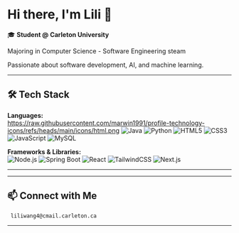 # Hi there, I'm Lili 👋

🎓 **Student @ Carleton University**  

Majoring in Computer Science - Software Engineering steam

Passionate about software development, AI, and machine learning.

---

## 🛠️ Tech Stack

**Languages:**  
https://raw.githubusercontent.com/marwin1991/profile-technology-icons/refs/heads/main/icons/html.png 
![Java](https://img.shields.io/badge/Java-blue?logo=java) ![Python](https://img.shields.io/badge/Python-yellow?logo=python) ![HTML5](https://img.shields.io/badge/HTML5-orange?logo=html5) ![CSS3](https://img.shields.io/badge/CSS3-blue?logo=css3) ![JavaScript](https://img.shields.io/badge/JavaScript-yellow?logo=javascript) ![MySQL](https://img.shields.io/badge/MySQL-blue?logo=mysql)

**Frameworks & Libraries:**  
![Node.js](https://img.shields.io/badge/Node.js-green?logo=node.js) ![Spring Boot](https://img.shields.io/badge/Spring_Boot-darkgreen?logo=springboot) ![React](https://img.shields.io/badge/React-blue?logo=react) ![TailwindCSS](https://img.shields.io/badge/Tailwind_CSS-teal?logo=tailwindcss) ![Next.js](https://img.shields.io/badge/Next.js-black?logo=next.js)

---

<!--
## 🌟 Featured Project Pending

Small Side Project:
[**Travel E-Portfolio**](https://travel-eportfolio-v2.vercel.app/)  
A modern web application showcasing travel journeys and e-portfolios.  
_Built with Next.js, TailwindCSS, Node.js, and more!_


-->
---

## 📫 Connect with Me

     liliwang4@cmail.carleton.ca

---

<!--
✨ Always eager to learn and collaborate on new projects!
If you want to connect, feel free to reach out!

- 🔭 I’m currently working on ...
- 🌱 I’m currently learning ...
- 👯 I’m looking to collaborate on ...
- 🤔 I’m looking for help with ...
- 💬 Ask me about ...
- 📫 How to reach me: ...
- 😄 Pronouns: ...
- ⚡ Fun fact: ...

-->
